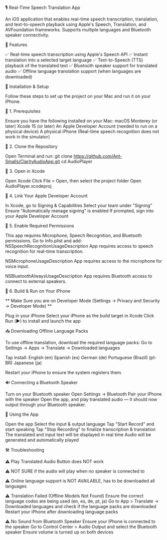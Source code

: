 🎙️ Real-Time Speech Translation App

An iOS application that enables real-time speech transcription, translation, and text-to-speech playback using Apple's Speech, Translation, and AVFoundation frameworks. Supports multiple languages and Bluetooth speaker connectivity.

📌 Features

✅ Real-time speech transcription using Apple's Speech API
✅ Instant translation into a selected target language
✅ Text-to-Speech (TTS) playback of the translated text
✅ Bluetooth speaker support for translated audio
✅ Offline language translation support (when languages are downloaded)

🚀 Installation & Setup

Follow these steps to set up the project on your Mac and run it on your iPhone.

🔹 1. Prerequisites

Ensure you have the following installed on your Mac:
macOS Monterey (or later)
Xcode 15 (or later)
An Apple Developer Account (needed to run on a physical device)
A physical iPhone (Real-time speech recognition does not work in the simulator)

🔹 2. Clone the Repository

Open Terminal and run:
git clone https://github.com/Ant-Smalls/ClarityAudioApp.git
cd AudioPlayer

🔹 3. Open in Xcode

Open Xcode
Click File > Open, then select the project folder
Open AudioPlayer.xcodeproj

🔹 4. Link Your Apple Developer Account

In Xcode, go to Signing & Capabilities
Select your team under "Signing"
Ensure "Automatically manage signing" is enabled
If prompted, sign into your Apple Developer Account

🔹 5. Enable Required Permissions

This app requires Microphone, Speech Recognition, and Bluetooth permissions.
Go to Info.plist and add:
<key>NSSpeechRecognitionUsageDescription</key>
<string>App requires access to speech recognition for real-time transcription.</string>

<key>NSMicrophoneUsageDescription</key>
<string>App requires access to the microphone for voice input.</string>

<key>NSBluetoothAlwaysUsageDescription</key>
<string>App requires Bluetooth access to connect to external speakers.</string>

🔹 6. Build & Run on Your iPhone

** Make Sure you are on Developer Mode (Settings -> Privacy and Security -> Developer Mode) **

Plug in your iPhone
Select your iPhone as the build target in Xcode
Click Run (▶️) to install and launch the app

📥 Downloading Offline Language Packs

To use offline translation, download the required language packs:
Go to Settings → Apps → Translate -> Downloaded languages

Tap install:
English (en)
Spanish (es)
German (de)
Portuguese (Brazil) (pt-BR)
Japanese (ja)

Restart your iPhone to ensure the system registers them.

🔊 Connecting a Bluetooth Speaker

Turn on your Bluetooth speaker
Open Settings → Bluetooth
Pair your iPhone with the speaker
Open the app, and play translated audio — it should now output through your Bluetooth speaker.

📱 Using the App

Open the app
Select the input & output language
Tap "Start Record" and start speaking
Tap "Stop Recording" to finalize transcription & translation
The translated and input text will be displayed in real time
Audio will be generated and automatically played 

🛠 Troubleshooting

⚠️ Play Translated Audio Button does NOT work

⚠️ NOT SURE if the audio will play when no speaker is connected to 

⚠️ Online language support is NOT AVAILABLE, has to be downloaded all languages

⚠️ Translation Failed (Offline Models Not Found)
Ensure the correct language codes are being used (en, es, de, pt, ja)
Go to App > Translate -> Downloaded languages and check if the language packs are downloaded
Restart your iPhone after downloading language packs

⚠️ No Sound from Bluetooth Speaker
Ensure your iPhone is connected to the speaker
Go to Control Center > Audio Output and select the Bluetooth speaker
Ensure volume is turned up on both devices
